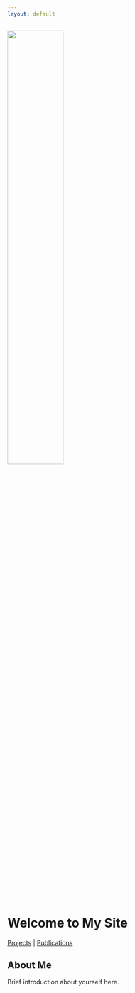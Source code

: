 ```yaml
---
layout: default
---
```





<img src="**path/to/your/image.jpg**" alt="" width="50%">


# Welcome to My Site

[Projects](/projects.md) | [Publications](/publications.md)

## About Me

Brief introduction about yourself here.

